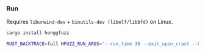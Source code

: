 ### Run

Requires `libunwind-dev` + `binutils-dev (libelf/libbfd)` on Linux.

```sh
cargo install honggfuzz
```

```sh
RUST_BACKTRACE=full HFUZZ_RUN_ARGS="--run_time 30 --exit_upon_crash --keep_output" cargo hfuzz run hyperplane-instructions
```
